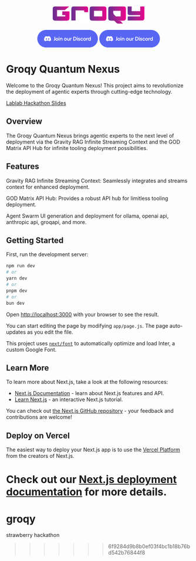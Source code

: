 <p align="center">
  <img src="icons/groqyLogo.png" alt="Groqy" width="250"/>
</p>
<p align="center">
  <a href="https://groqy.com"><img src="icons/Discord button.png" height="48"></a>
  <a href="https://discord.gg/dAzSYcnpdF"><img src="icons/Discord button.png" height="48"></a>
</p>

# Groqy Quantum Nexus
Welcome to the Groqy Quantum Nexus! This project aims to revolutionize the deployment of agentic experts through cutting-edge technology.

[Lablab Hackathon Slides](https://docs.google.com/presentation/d/1SbhkJdPqVMvNKBs31xUrVZUNqBMJHTyogBoD8Nr-xKI/edit?usp=sharing)

## Overview
The Groqy Quantum Nexus brings agentic experts to the next level of deployment via the Gravity RAG Infinite Streaming Context and the GOD Matrix API Hub for infinite tooling deployment possibilities.

## Features
Gravity RAG Infinite Streaming Context: Seamlessly integrates and streams context for enhanced deployment.

GOD Matrix API Hub: Provides a robust API hub for limitless tooling deployment.

Agent Swarm UI generation and deployment for ollama, openai api, anthropic api, groqapi, and more.

## Getting Started

First, run the development server:

```bash
npm run dev
# or
yarn dev
# or
pnpm dev
# or
bun dev
```

Open [http://localhost:3000](http://localhost:3000) with your browser to see the result.

You can start editing the page by modifying `app/page.js`. The page auto-updates as you edit the file.

This project uses [`next/font`](https://nextjs.org/docs/basic-features/font-optimization) to automatically optimize and load Inter, a custom Google Font.

## Learn More

To learn more about Next.js, take a look at the following resources:

- [Next.js Documentation](https://nextjs.org/docs) - learn about Next.js features and API.
- [Learn Next.js](https://nextjs.org/learn) - an interactive Next.js tutorial.

You can check out [the Next.js GitHub repository](https://github.com/vercel/next.js/) - your feedback and contributions are welcome!

## Deploy on Vercel

The easiest way to deploy your Next.js app is to use the [Vercel Platform](https://vercel.com/new?utm_medium=default-template&filter=next.js&utm_source=create-next-app&utm_campaign=create-next-app-readme) from the creators of Next.js.

Check out our [Next.js deployment documentation](https://nextjs.org/docs/deployment) for more details.
=======
# groqy
strawberry hackathon
>>>>>>> 6f9284d9b8b0ef03f4bc1b18b76bd542b76844f8
